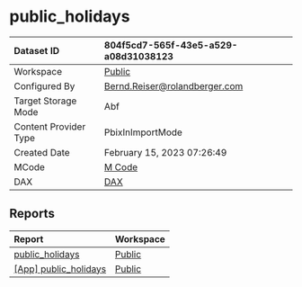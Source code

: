 



# public_holidays

|Dataset ID|804f5cd7-565f-43e5-a529-a08d31038123|
| :--- | :--- |
|Workspace|[Public](../Workspaces/Public.md)|
|Configured By|Bernd.Reiser@rolandberger.com|
|Target Storage Mode|Abf|
|Content Provider Type|PbixInImportMode|
|Created Date|February 15, 2023 07:26:49|
|MCode|[M Code](./public_holidays/mcode.md)|
|DAX|[DAX](./public_holidays/dax.md)|

## Reports

|Report|Workspace|
| :--- | :--- |
|[public_holidays](../Reports/public_holidays.md)|[Public](../Workspaces/Public.md)|
|[[App] public_holidays](../Reports/[App]-public_holidays.md)|[Public](../Workspaces/Public.md)|
